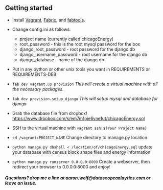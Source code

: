 Getting started
---------------

* Install [Vagrant](http://vagrantup.com),
  [Fabric](http://fabric.readthedocs.org/en/latest/installation.html),
  and [fabtools](http://fabtools.readthedocs.org/en/latest/).

* Change config.ini as follows:
  * project name (currently called chicagoEnergy)
  * root_password - this is the root mysql password for the box
  * django\_root\_password - root password for the django db
  * django\_username\_password - root username for the django db
  * django_database - name of the django db


* Put in any python or other unix tools you want in REQUIREMENTS or REQUIREMENTS-DEB

* ```fab dev vagrant.up provision``` _This will create a virtual machine with all the necessary packages._

* ```fab dev provision.setup_django``` _This will setup mysql and database for django_

* Grab the database file from dropbox! https://www.dropbox.com/s/em7m1pje6vne1ut/chicagoEnergy.sql

* SSH to the virtual machine with `vagrant ssh $(Your Project Name)`

* ```cd /vagrant/PROJECT_NAME``` Change directory to manage.py location

* ```python manage.py dbshell < /location/of/chicagoEnergy.sql``` update your database with census block shape files and energy information

* ```python manage.py runserver 0.0.0.0:8000``` Create a webserver, then redirect your browser to 0.0.0.0:8000 and enjoy!

##### Questions? drop me a line at aaron.wolf@datascopeanlaytics.com or leave an issue.
